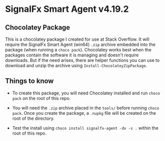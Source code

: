 # SignalFx Smart Agent v4.19.2

## Chocolatey Package

This is a chocolatey package I created for use at Stack Overflow. It will require the SignalFx Smart Agent (win64) `.zip` archive embedded into the package (when running a `choco pack`). Chocolatey works best when the packages contain the software it is managing and doesn't require downloads. But if the need arises, there are helper functions you can use to download and unzip the archive using `Install-ChocolateyZipPackage`.

## Things to know

-  To create this package, you will need Chocolatey installed and run `choco pack` on the root of this repo. 

-  You will need the `.zip` archive placed in the `tools/` before running `choco pack`. Once you create the package, a `.nupkg` file will be created on the root of the directory.

-  Test the install using `choco install signalfx-agent -dv -s .` within the root of this repo.
